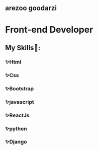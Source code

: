 ## arezoo goodarzi 
# Front-end Developer 

## My Skills👋:
### ✨Html
### ✨Css
### ✨Bootstrap
### ✨javascript
### ✨ReactJs
### ✨python
### ✨Django






<!--
**arezo1365/arezo1365** is a ✨ _special_ ✨ repository because its `README.md` (this file) appears on your GitHub profile.

Here are some ideas to get you started:

- 🔭 I’m currently working on ...
- 🌱 I’m currently learning ...
- 👯 I’m looking to collaborate on ...
- 🤔 I’m looking for help with ...
- 💬 Ask me about ...
- 📫 How to reach me: ...
- 😄 Pronouns: ...
- ⚡ Fun fact: ...
-->
